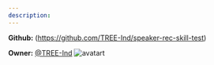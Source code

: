 ```yaml
---
description: 
---
```



**Github:** (https://github.com/TREE-Ind/speaker-rec-skill-test)

**Owner:** [@TREE-Ind](https://github.com/TREE-Ind) ![avatart](https://avatars0.githubusercontent.com/u/30479526?v=4)

